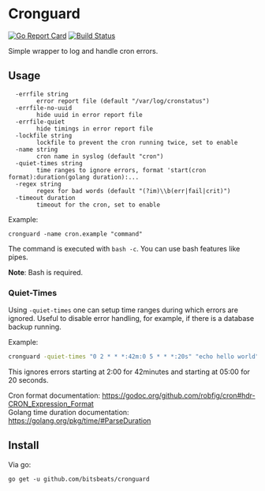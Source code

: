 # Cronguard

[![Go Report Card](https://goreportcard.com/badge/github.com/bitsbeats/cronguard)](https://goreportcard.com/report/github.com/bitsbeats/cronguard)
[![Build Status](https://cloud.drone.io/api/badges/bitsbeats/cronguard/status.svg)](https://cloud.drone.io/bitsbeats/cronguard)

Simple wrapper to log and handle cron errors.

## Usage

```
  -errfile string
    	error report file (default "/var/log/cronstatus")
  -errfile-no-uuid
    	hide uuid in error report file
  -errfile-quiet
    	hide timings in error report file
  -lockfile string
    	lockfile to prevent the cron running twice, set to enable
  -name string
    	cron name in syslog (default "cron")
  -quiet-times string
    	time ranges to ignore errors, format 'start(cron format):duration(golang duration):...
  -regex string
    	regex for bad words (default "(?im)\\b(err|fail|crit)")
  -timeout duration
    	timeout for the cron, set to enable
```

Example:

```
cronguard -name cron.example "command"
```

The command is executed with `bash -c`. You can use bash features like pipes.

**Note**: Bash is required.

### Quiet-Times

Using `-quiet-times` one can setup time ranges during which errors are ignored. Useful to disable error handling, for example, if there is a database backup running.

Example:

```sh
cronguard -quiet-times "0 2 * * *:42m:0 5 * * *:20s" "echo hello world"
```

This ignores errors starting at 2:00 for 42minutes and starting at 05:00 for 20 seconds.

Cron format documentation: https://godoc.org/github.com/robfig/cron#hdr-CRON_Expression_Format  
Golang time duration documentation: https://golang.org/pkg/time/#ParseDuration

## Install

Via go:

```
go get -u github.com/bitsbeats/cronguard
```
